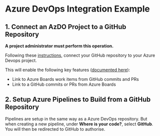 # Azure DevOps Integration Example

## 1. Connect an AzDO Project to a GitHub Repository

**A project administrator must perform this operation.**

Following these [instructions][connect], connect your GitHub repository to your Azure Devops project.

This will enable the following key features ([documented here][features]):

- Link to Azure Boards work items from GitHub commits and PRs
- Link to a GitHub commits or PRs from Azure Boards

## 2. Setup Azure Pipelines to Build from a GitHub Repository

Pipelines are setup in the same way as a Azure DevOps repository. But when creating a new pipeline, under **Where is your code?**, select **GitHub**. You will then be redirected to GitHub to authorise.

[connect]: https://docs.microsoft.com/en-us/azure/devops/boards/github/connect-to-github?view=azure-devops#open-project-settingsgithub-connections
[features]: https://docs.microsoft.com/en-us/azure/devops/boards/github/link-to-from-github?view=azure-devops
